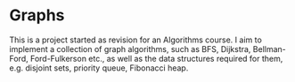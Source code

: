 # Graphs

This is a project started as revision for an Algorithms course. I aim to implement a collection of graph algorithms,
such as BFS, Dijkstra, Bellman-Ford, Ford-Fulkerson etc., as well as the data structures required for them,
e.g. disjoint sets, priority queue, Fibonacci heap.
